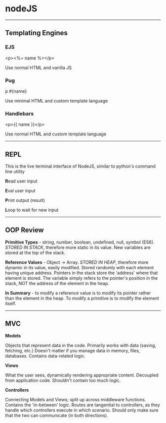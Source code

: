 # nodeJS

___

## Templating Engines
### **EJS**

\<p><%= name %>\</p>

Use normal HTML and vanilla JS 

### **Pug**

p #{name}

Use minimal HTML and custom template language

### **Handlebars**

\<p>{{ name }}\</p>

Use normal HTML and custom template language

___

## REPL 

This is the live terminal interface of NodeJS, similar to python's command line utility

**R**ead user input

**E**val user input

**P**rint output (result)

**L**oop to wait for new input
___

## OOP Review

**Primitive Types** - string, number, boolean, undefined, null, symbol (ES6). *STORED IN STACK*, therefore more static in its value. New variables are stored at the top of the stack.

**Reference Values** - Object -> Array. *STORED IN HEAP*, therefore more dynamic in its value, easily modified. Stored randomly with each element having unique address. Pointers in the stack store the 'address' where that element is stored. The variable simply refers to the pointer's position in the stack, NOT the address of the element in the heap.

**In Summary** - to modify a reference value is to modify its pointer rather than the element in the heap. To modify a primitive is to modify the element itself.

___

## MVC

**Models**

Objects that represent data in the code. Primarily works with data (saving, fetching, etc.) Doesn't matter if you manage data in memory, files, databases. Contains data-related logic.

**Views**

What the user sees, dynamically rendering appropriate content. Decoupled from application code. Shouldn't contain too much logic.

**Controllers**

Connecting Models and Views; split up across middleware functions. Contains the 'in-between' logic. Routes are tangential to controllers, as they handle which controllers execute in which scenario. Should only make sure that the two can communicate (in both directions).